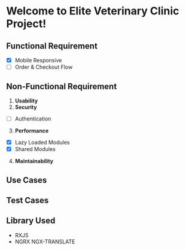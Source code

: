 # Welcome to Elite Veterinary Clinic Project!


## Functional Requirement

 - [x] Mobile Responsive
 - [ ] Order & Checkout Flow

## Non-Functional Requirement

 1. **Usability**
 2. **Security**
  - [ ] Authentication
 3.  **Performance**
 - [x] Lazy  Loaded Modules
 - [x] Shared Modules
4.  **Maintainability**

## Use Cases


## Test Cases

## Library Used

 - RXJS
 -  NGRX NGX-TRANSLATE

